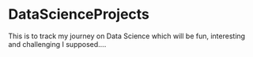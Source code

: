 # DataScienceProjects
 
This is to track my journey on Data Science which will be fun, interesting and challenging I supposed....
